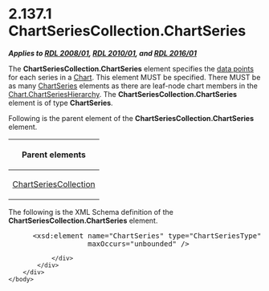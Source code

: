 <html dir="LTR" xmlns:mshelp="http://msdn.microsoft.com/mshelp" xmlns:ddue="http://ddue.schemas.microsoft.com/authoring/2003/5" xmlns:xlink="http://www.w3.org/1999/xlink" xmlns:tool="http://www.microsoft.com/tooltip">
    <head>
        <meta http-equiv="Content-Type" content="text/html; CHARSET=utf-8"></meta>
        <meta name="save" content="history"></meta>
        <title>2.137.1 ChartSeriesCollection.ChartSeries</title>
        <xml>
            <mshelp:toctitle title="2.137.1 ChartSeriesCollection.ChartSeries"></mshelp:toctitle>
            <mshelp:rltitle title="[MS-RDL]: ChartSeriesCollection.ChartSeries"></mshelp:rltitle>
            <mshelp:keyword index="A" term="3cd0ca19-a6b4-44ad-9cd7-f24d3ac6354a"></mshelp:keyword>
            <mshelp:attr name="DCSext.ContentType" value="open specification"></mshelp:attr>
            <mshelp:attr name="AssetID" value="3cd0ca19-a6b4-44ad-9cd7-f24d3ac6354a"></mshelp:attr>
            <mshelp:attr name="TopicType" value="kbRef"></mshelp:attr>
            <mshelp:attr name="DCSext.Title" value="[MS-RDL]: ChartSeriesCollection.ChartSeries" />
        </xml>
    </head>
    <body>
        <div id="header">
            <h1 class="heading">2.137.1 ChartSeriesCollection.ChartSeries</h1>
        </div>
        <div id="mainSection">
            <div id="mainBody">
                <div id="allHistory" class="saveHistory"></div>
                <div id="sectionSection0" class="section" name="collapseableSection">
                    

<p><b><i>Applies to </i></b><a href="1e855f94-4617-47e4-b89e-0856c6cb420f.html"><b><i>RDL 2008/01</i></b></a><b><i>,
</i></b><a href="3428e690-a348-4ec7-8a6a-8efb42d2cdee.html"><b><i>RDL 2010/01</i></b></a><b><i>,
and </i></b><a href="52ce3983-2bfc-4e72-9359-42aaf5fe4509.html"><b><i>RDL 2016/01</i></b></a></p>

<p>The <b>ChartSeriesCollection.ChartSeries</b> element
specifies the <a href="b2482b3f-74ab-4ca8-a9e5-c07955011743.html#gt_cf31915d-9d25-4dbb-abc7-e78f60626dc4">data points</a>
for each series in a <a href="b0ab5524-7eb2-47a7-a4d3-230f5c8c5526.html">Chart</a>.
This element MUST be specified. There MUST be as many <a href="aee11573-3fcf-4365-938b-e6c8ceece6e1.html">ChartSeries</a> elements as
there are leaf-node chart members in the <a href="c428a933-47cf-43b3-a562-71ac84b5720f.html">Chart.ChartSeriesHierarchy</a>.
The <b>ChartSeriesCollection.ChartSeries</b> element is of type <b>ChartSeries</b>.</p>

<p>Following is the parent element of the <b>ChartSeriesCollection.ChartSeries</b>
element.</p>

<table>
 <thead>
  <tr>
   <th>
   <p>Parent elements</p>
   </th>
  </tr>
 </thead>
 <tr>
  <td>
  <p><a href="ea50ecc2-f4ce-41b7-ae9c-f8dbbb516ec9.html">ChartSeriesCollection</a></p>
  </td>
 </tr>
</table>

<p>The following is the XML Schema definition of the <b>ChartSeriesCollection.ChartSeries</b>
element.</p>

<dl>
<dd>
<div><pre> &lt;xsd:element name=&quot;ChartSeries&quot; type=&quot;ChartSeriesType&quot; minOccurs=&quot;1&quot; 
              maxOccurs=&quot;unbounded&quot; /&gt;
</pre></div>
</dd></dl>


                </div>
            </div>
        </div>
    </body>
</html>